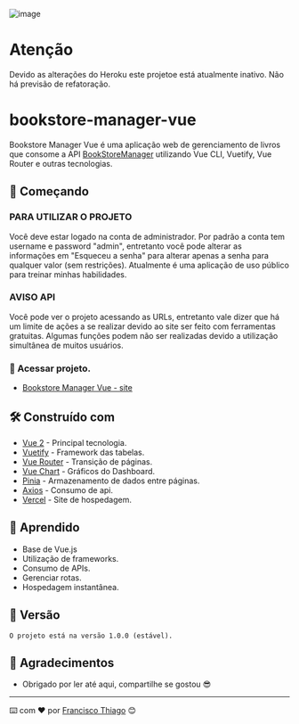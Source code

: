 ![image](https://user-images.githubusercontent.com/75057408/195668810-f4cdbe00-c9fa-4f96-9e93-f4f71e8d23f2.png)

# Atenção
Devido as alterações do Heroku este projetoe está atualmente inativo. Não há previsão de refatoração.

# bookstore-manager-vue

Bookstore Manager Vue é uma aplicação web de gerenciamento de livros que consome a API <a href="https://github.com/Francisco-Thiago/BookStoreManager">BookStoreManager</a> utilizando Vue CLI, Vuetify, Vue Router e outras tecnologias. 

## 🚀 Começando

### PARA UTILIZAR O PROJETO
Você deve estar logado na conta de administrador. Por padrão a conta tem username e password "admin", entretanto você pode alterar as informações em "Esqueceu a senha" para alterar apenas a senha para qualquer valor (sem restrições). Atualmente é uma aplicação de uso público para treinar minhas habilidades.

### AVISO API
Você pode ver o projeto acessando as URLs, entretanto vale dizer que há um limite de ações a se realizar devido ao site ser feito com ferramentas gratuitas. Algumas funções podem não ser realizadas devido a utilização simultânea de muitos usuários.

### 🔧 Acessar projeto.
- <a href="https://bookstore-manager-vue.vercel.app/" target="_blank">Bookstore Manager Vue - site</a>

## 🛠️ Construído com

* [Vue 2](https://v2.vuejs.org/) - Principal tecnologia.
* [Vuetify](https://vuetifyjs.com/en/) - Framework das tabelas.
* [Vue Router](https://router.vuejs.org/) - Transição de páginas.
* [Vue Chart](https://vue-chartjs.org/) - Gráficos do Dashboard.
* [Pinia](https://pinia.vuejs.org/) - Armazenamento de dados entre páginas.
* [Axios](https://axios-http.com/ptbr/docs/intro) - Consumo de api.
* [Vercel](https://vercel.com/) - Site de hospedagem.

## 🧠 Aprendido

- Base de Vue.js
- Utilização de frameworks.
- Consumo de APIs.
- Gerenciar rotas.
- Hospedagem instantânea.

## 📌 Versão

```
O projeto está na versão 1.0.0 (estável).
```

## 🎁 Agradecimentos

* Obrigado por ler até aqui, compartilhe se gostou 😎

---
⌨️ com ❤️ por [Francisco Thiago](https://github.com/Francisco-Thiago/) 😊
